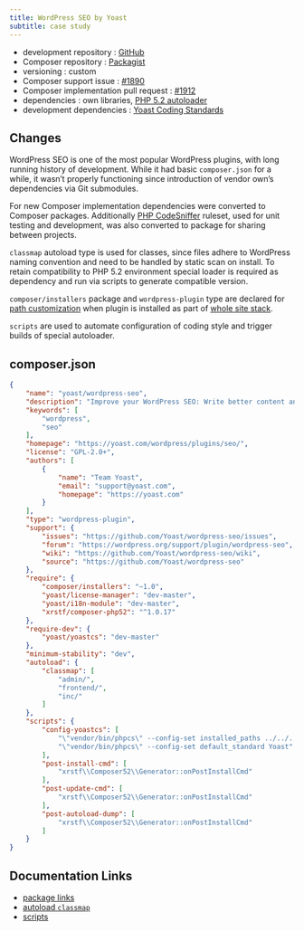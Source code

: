 ```yaml
---
title: WordPress SEO by Yoast
subtitle: case study
---
```


 - development repository : [GitHub](https://github.com/Yoast/wordpress-seo)
 - Composer repository : [Packagist](https://packagist.org/packages/yoast/wordpress-seo)
 - versioning : custom
 - Composer support issue : [#1890](https://github.com/Yoast/wordpress-seo/issues/1890)
 - Composer implementation pull request : [#1912](https://github.com/Yoast/wordpress-seo/pull/1912)
 - dependencies : own libraries, [PHP 5.2 autoloader](https://bitbucket.org/xrstf/composer-php52)
 - development dependencies : [Yoast Coding Standards](https://github.com/Yoast/yoastcs)

## Changes

WordPress SEO is one of the most popular WordPress plugins, with long running history of development.
While it had basic `composer.json` for a while, it wasn’t properly functioning since introduction of vendor own’s dependencies via Git submodules.

For new Composer implementation dependencies were converted to Composer packages.
Additionally [PHP CodeSniffer](https://github.com/squizlabs/PHP_CodeSniffer) ruleset, used for unit testing and development, was also converted to package for sharing between projects. 

`classmap` autoload type is used for classes, since files adhere to WordPress naming convention and need to be handled by static scan on install.
To retain compatibility to PHP 5.2 environment special loader is required as dependency and run via scripts to generate compatible version. 

`composer/installers` package and `wordpress-plugin` type are declared for [path customization](/_pages/recipe/paths-control) when plugin is installed as part of [whole site stack](/_pages/recipe/site-stack).

`scripts` are used to automate configuration of coding style and trigger builds of special autoloader.

## composer.json

```json
{
    "name": "yoast/wordpress-seo",
    "description": "Improve your WordPress SEO: Write better content and have a fully optimized WordPress site using the WordPress SEO plugin by Yoast.",
    "keywords": [
        "wordpress",
        "seo"
    ],
    "homepage": "https://yoast.com/wordpress/plugins/seo/",
    "license": "GPL-2.0+",
    "authors": [
        {
            "name": "Team Yoast",
            "email": "support@yoast.com",
            "homepage": "https://yoast.com"
        }
    ],
    "type": "wordpress-plugin",
    "support": {
        "issues": "https://github.com/Yoast/wordpress-seo/issues",
        "forum": "https://wordpress.org/support/plugin/wordpress-seo",
        "wiki": "https://github.com/Yoast/wordpress-seo/wiki",
        "source": "https://github.com/Yoast/wordpress-seo"
    },
    "require": {
        "composer/installers": "~1.0",
        "yoast/license-manager": "dev-master",
        "yoast/i18n-module": "dev-master",
        "xrstf/composer-php52": "^1.0.17"
    },
    "require-dev": {
        "yoast/yoastcs": "dev-master"
    },
    "minimum-stability": "dev",
    "autoload": {
        "classmap": [
            "admin/",
            "frontend/",
            "inc/"
        ]
    },
    "scripts": {
        "config-yoastcs": [
            "\"vendor/bin/phpcs\" --config-set installed_paths ../../../vendor/wp-coding-standards/wpcs,../../../vendor/yoast/yoastcs",
            "\"vendor/bin/phpcs\" --config-set default_standard Yoast"
        ],
        "post-install-cmd": [
            "xrstf\\Composer52\\Generator::onPostInstallCmd"
        ],
        "post-update-cmd": [
            "xrstf\\Composer52\\Generator::onPostInstallCmd"
        ],
        "post-autoload-dump": [
            "xrstf\\Composer52\\Generator::onPostInstallCmd"
        ]
    }
}
```

## Documentation Links

 - [package links](http://getcomposer.org/doc/04-schema.md#package-links)
 - [autoload `classmap`](http://getcomposer.org/doc/04-schema.md#classmap)
 - [scripts](https://getcomposer.org/doc/articles/scripts.md)